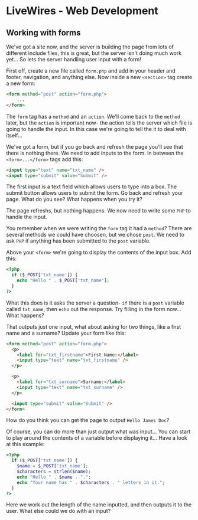 # LiveWires - Web Development
## Working with forms

We've got a site now, and the server is building the page from lots of different include files, this is great, but the server isn't doing much work yet... So lets the server handling user input with a form!

First off, create a new file called `form.php` and add in your header and footer, navigation, and anything else. Now inside a new `<section>` tag create a new form:

```html
<form method="post" action="form.php">
    ...
</form>
```

The `form` tag has a `method` and an `action`. We'll come back to the `method` later, but the `action` is important now- the action tells the server which file is going to handle the input. In this case we're going to tell the it to deal with itself...

We've got a form, but if you go back and refresh the page you'll see that there is nothing there. We need to add inputs to the form. In between the `<form>...</form>` tags add this:

```html
<input type="text" name="txt_name" />
<input type="submit" value="Submit" />
```

The first input is a text field which allows users to type into a box. The submit button allows users to submit the form. Go back and refresh your page. What do you see? What happens when you try it?

The page refreshs, but nothing happens. We now need to write some `PHP` to handle the input.

You remember when we were writing the `form` tag it had a `method`? There are several methods we could have choosen, but we chose `post`. We need to ask `PHP` if anything has been submitted to the `post` variable.

Above your `<form>` we're going to display the contents of the input box. Add this:

```php
<?php
  if ($_POST['txt_name']) {
    echo "Hello " . $_POST['txt_name'];
  }
?>
```

What this does is it asks the server a question- `if` there is a `post` variable called `txt_name`, then `echo` out the response. Try filling in the form now... What happens?

That outputs just one input, what about asking for two things, like a first name and a surname? Update your form like this:

```html
<form method="post" action="form.php">
  <p>
    <label for="txt_firstname">First Name:</label>
    <input type="text" name="txt_firstname" />
  </p>

  <p>
    <label for="txt_surname">Surname:</label>
    <input type="text" name="txt_surname" />
  </p>

  <input type="submit" value="Submit" />
</form>
```

How do you think you can get the page to output `Hello James Doc`?

Of course, you can do more than just output what was input... You can start to play around the contents of a variable before displaying it... Have a look at this example:

```php
<?php
  if ($_POST['txt_name']) {
    $name = $_POST['txt_name'];
    $characters = strlen($name);
    echo "Hello " . $name . ".";
    echo "Your name has " . $characters . " letters in it.";
  }
?>
```

Here we work out the length of the name inputted, and then outputs it to the user. What else could we do with an input?
